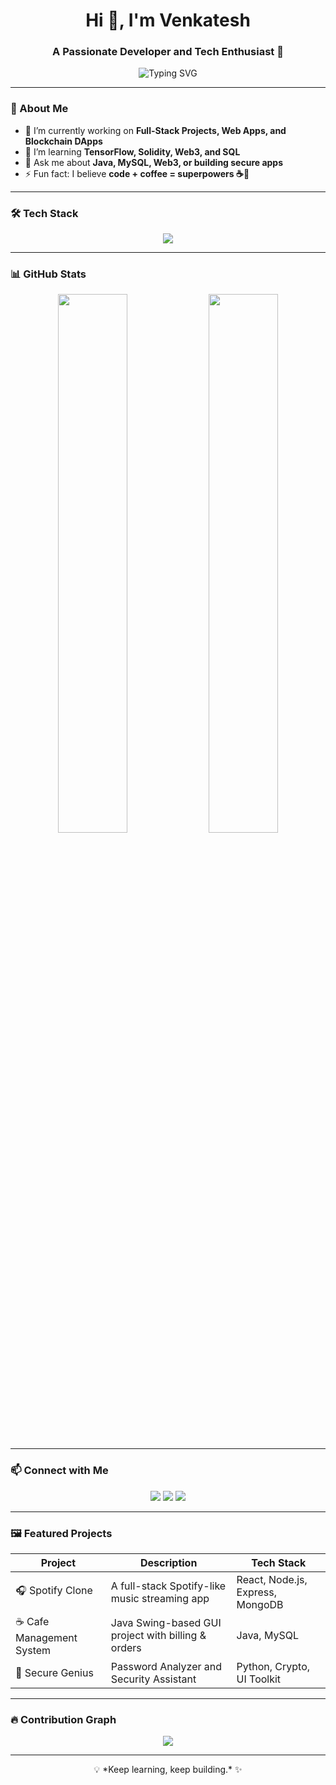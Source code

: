 <h1 align="center">Hi 👋, I'm Venkatesh</h1>
<h3 align="center">A Passionate Developer and Tech Enthusiast 🚀</h3>

<p align="center">
  <img src="https://readme-typing-svg.demolab.com?font=Fira+Code&pause=1000&width=435&lines=Welcome+to+my+GitHub!;Java+%7C+Web+Dev+%7C+Blockchain;Always+learning+and+building+%F0%9F%9A%80" alt="Typing SVG" />
</p>

---

### 🌟 About Me

- 🔭 I’m currently working on **Full-Stack Projects, Web Apps, and Blockchain DApps**
- 🌱 I’m learning **TensorFlow, Solidity, Web3, and SQL**
- 💬 Ask me about **Java, MySQL, Web3, or building secure apps**
- ⚡ Fun fact: I believe **code + coffee = superpowers ☕🚀**

---

### 🛠️ Tech Stack

<p align="center">
  <img src="https://skillicons.dev/icons?i=java,cpp,html,css,js,react,mysql,git,github,python" />
</p>

---

### 📊 GitHub Stats

<p align="center">
  <img width="47%" src="https://github-readme-stats.vercel.app/api?username=venkatesh0029&show_icons=true&theme=radical" />
  <img width="47%" src="https://github-readme-streak-stats.herokuapp.com/?user=venkatesh0029&theme=radical" />
</p>

---

### 📫 Connect with Me

<p align="center">
  <a href="https://linkedin.com/in/venkatesh0029" target="_blank"><img src="https://img.shields.io/badge/LinkedIn-blue?style=for-the-badge&logo=linkedin" /></a>
  <a href="mailto:venkatesh0029@gmail.com"><img src="https://img.shields.io/badge/Gmail-red?style=for-the-badge&logo=gmail" /></a>
  <a href="https://github.com/venkatesh0029"><img src="https://img.shields.io/badge/GitHub-black?style=for-the-badge&logo=github" /></a>
</p>

---

### 🖼️ Featured Projects

| Project | Description | Tech Stack |
|--------|-------------|------------|
| 🎧 Spotify Clone | A full-stack Spotify-like music streaming app | React, Node.js, Express, MongoDB |
| ☕ Cafe Management System | Java Swing-based GUI project with billing & orders | Java, MySQL |
| 🔐 Secure Genius | Password Analyzer and Security Assistant | Python, Crypto, UI Toolkit |

---

### 🔥 Contribution Graph
<p align="center">
  <img src="https://github-readme-activity-graph.vercel.app/graph?username=venkatesh0029&theme=react-dark&area=true&hide_border=true" />
</p>

---

<p align="center">💡 *Keep learning, keep building.* ✨</p>


